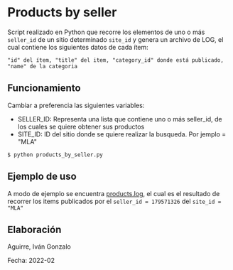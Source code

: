 # Products by seller

Script realizado en Python que recorre los elementos de uno o más `seller_id` de un sitio determinado `site_id` y genera un archivo de LOG, el cual contiene los siguientes datos de cada ítem:
```
"id" del ítem, "title" del item, "category_id" donde está publicado, "name" de la categoria
```
## Funcionamiento

Cambiar a preferencia las siguientes variables:
- SELLER_ID: Representa una lista que contiene uno o más seller_id, de los cuales se quiere obtener sus productos
- SITE_ID: ID del sitio donde se quiere realizar la busqueda. Por jemplo = "MLA"

```
$ python products_by_seller.py
```
## Ejemplo de uso

A modo de ejemplo se encuentra [products.log](https://github.com/aguirre-ivan/products-by-seller/products.log), el cual es el resultado de recorrer los items publicados por el `seller_id = 179571326` del `site_id = "MLA"`

## Elaboración

Aguirre, Iván Gonzalo

Fecha: 2022-02
